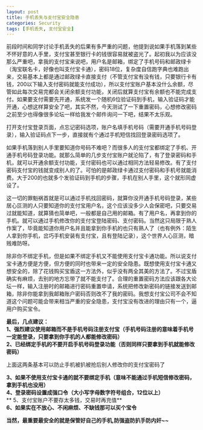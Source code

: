 ```yaml
---
layout: post
title: 手机丢失与支付宝安全隐患
categories: Security
tags: [手机丢失, 支付宝安全]
---
```


前段时间和同学讨论手机丢失的后果有多严重的问题，他提到说如果手机落到某些不怀好意的人手里，支付宝甚至银行卡的钱很容易就被盗光了。起初我以为应该没那么严重吧，拿我的支付宝来说吧，用户名是邮箱，绑定了手机号码和邮政绿卡（淘宝联名卡，好像也叫支付宝卡通），密码18位，复杂度自信跑字典也难跑出来，交易基本上都是通过邮政绿卡直接支付（不管支付宝有没有钱，只要银行卡有钱，200以下输入支付密码就能支付成功），所以支付宝账户基本没什么余额，尽管如此每次交易完都会关闭余额支付功能，关闭后就算支付宝有余额也不能完成支付。如果要支付需要先开通，系统发一个随机6位验证码到手机，输入验证码才能开通，心想这样算安全了吧，其实不然，今天测试了一下重置密码，心想修改密码之前至少也得像很多论坛一样给我发个邮件询问一下吧，结果不太乐观。

打开支付宝登录页面，点忘记密码选项，账户名填手机号码（需要开通手机号码登录），输入验证码点下一步，直接就有个通过手机短信找回登录密码选项了。

如果手机落到别人手里要知道你号码不难吧？而很多人的支付宝都绑定了手机、开通手机号码登录功能。就那么简单的几步支付宝账户就沦陷了，有了登录密码和手机，就可以开通余额支付功能，支付密码也可以通过相同方法轻易修改。有了支付密码支付宝的钱就变成别人的了。可怕的是邮政绿卡通过支付密码和手机号就能消费。大于200的也就多个发验证码到手机的步骤，手机在别人手里，这个就形同虚设了。

这一切的罪魁祸首就是可以通过手机找回密码，就算你没开通手机号码登录，某些居心叵测的人只要知道你的支付宝用户名，这个应该没多少人会保密吧，只要交易过就能知道，就算猜也简单吧，一般都是自己用的邮箱。有了用户名，再拿到你的手机。就可以通过手机修改你的支付宝登陆密码、支付密码。当然这只局限于熟人作案了，毕竟能知道你用户名并且能拿到你手机的也只有熟人了（也有例外：陌生人拿到你手机，岔巧手机安装有支付宝，且有登陆记录），这个世界人心叵测，暗贱难防呀。

除非你不绑定手机，但是如果不绑定手机又不能使用支付宝卡通功能。所以说支付宝卡通方便是方便，但方便的同时也带来一定的安全隐患。既想使用支付宝卡通又想安全的，除了花钱购买宝盾这一方法外，似乎没有两全其美的方法了。不过宝盾确实有麻烦，去别的地方忘带了就不能支付了。合理的重置密码方法应该跟各大论坛一样，输入注册时的邮箱进行密码重置申请，系统把修改新密码的链接发送到邮箱，除非你能拿到我邮箱账户密码否则改不了我的密码。我想支付宝公司不会不知道这个问题可能会带来相当严重的安全隐患，支付宝没有改进的理由只有一个，逼用户购买宝令。

**最后，几点建议：**  
**1、强烈建议使用邮箱而不是手机号码注册支付宝（手机号码注册的意味着手机号一定能登录，只要拿到你手机的人都能修改密码）**  
**2、已经绑定手机的不要开启手机号码登录功能（否则同样只要拿到手机就能修改密码）**

上面这两条基本可以防止手机被扒被抢后别人修改你的支付宝密码了

**3、如果不使用支付宝卡通的就不要绑定手机（意味不能通过手机短信修改密码，拿到手机也没用）**  
**4、登录密码设置成强口令（大小写字母数字符号组合，12位以上）**  
** 5、支付宝账户不要存太多钱，交易时再充值**  
**6、如果实在不放心、不闲麻烦、不缺钱那可以买个宝令**

**当然，最重要最安全的就是保管好自己的手机,防强盗防扒手防内奸~~**
